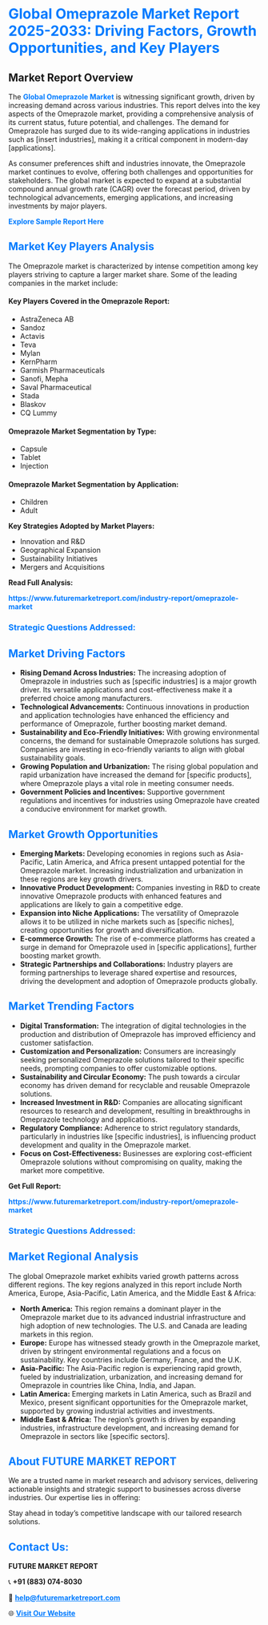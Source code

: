 <h1 style="color: #007BFF;">Global Omeprazole Market Report 2025-2033: Driving Factors, Growth Opportunities, and Key Players</h1>

<section id="overview">
<h2>Market Report Overview</h2>
<p>The <a href="https://www.futuremarketreport.com/industry-report/omeprazole-market" style="color: #007BFF; text-decoration: none;"><strong>Global Omeprazole Market</strong></a> is witnessing significant growth, driven by increasing demand across various industries. This report delves into the key aspects of the Omeprazole market, providing a comprehensive analysis of its current status, future potential, and challenges. The demand for Omeprazole has surged due to its wide-ranging applications in industries such as [insert industries], making it a critical component in modern-day [applications].</p>
<p>As consumer preferences shift and industries innovate, the Omeprazole market continues to evolve, offering both challenges and opportunities for stakeholders. The global market is expected to expand at a substantial compound annual growth rate (CAGR) over the forecast period, driven by technological advancements, emerging applications, and increasing investments by major players.</p>
</section>

<section id="overview">
<p><a href="https://www.futuremarketreport.com/request-sample/reportId=87351" style="color: #007BFF; text-decoration: none;"><strong>Explore Sample Report Here</strong></a></p>
</section>

<section id="key-players">
<h2 style="color: #007BFF;">Market Key Players Analysis</h2>
<p>The Omeprazole market is characterized by intense competition among key players striving to capture a larger market share. Some of the leading companies in the market include:</p>
<h4>Key Players Covered in the Omeprazole Report:</h4>
<ul><li>AstraZeneca AB</li><li>Sandoz</li><li>Actavis</li><li>Teva</li><li>Mylan</li><li>KernPharm</li><li>Garmish Pharmaceuticals</li><li>Sanofi, Mepha</li><li>Saval Pharmaceutical</li><li>Stada</li><li>Blaskov</li><li>CQ Lummy</li></ul>
<h4>Omeprazole Market Segmentation by Type:</h4>
<ul><li>Capsule</li><li>Tablet</li><li>Injection</li></ul>

<h4>Omeprazole Market Segmentation by Application:</h4>
<ul><li>Children</li><li>Adult</li></ul>
<p><strong>Key Strategies Adopted by Market Players:</strong></p>
<ul>
<li>Innovation and R&D</li>
<li>Geographical Expansion</li>
<li>Sustainability Initiatives</li>
<li>Mergers and Acquisitions</li>
</ul>
</section>

<section>
<p><strong>Read Full Analysis: </strong></p><a href="https://www.futuremarketreport.com/industry-report/omeprazole-market" style="color: #007BFF; text-decoration: none;"><strong>https://www.futuremarketreport.com/industry-report/omeprazole-market</strong></a>
<h3 style="color: #007BFF;">Strategic Questions Addressed:</h3>
</section>

<section id="driving-factors">
<h2 style="color: #007BFF;">Market Driving Factors</h2>
<ul>
<li><strong>Rising Demand Across Industries:</strong> The increasing adoption of Omeprazole in industries such as [specific industries] is a major growth driver. Its versatile applications and cost-effectiveness make it a preferred choice among manufacturers.</li>
<li><strong>Technological Advancements:</strong> Continuous innovations in production and application technologies have enhanced the efficiency and performance of Omeprazole, further boosting market demand.</li>
<li><strong>Sustainability and Eco-Friendly Initiatives:</strong> With growing environmental concerns, the demand for sustainable Omeprazole solutions has surged. Companies are investing in eco-friendly variants to align with global sustainability goals.</li>
<li><strong>Growing Population and Urbanization:</strong> The rising global population and rapid urbanization have increased the demand for [specific products], where Omeprazole plays a vital role in meeting consumer needs.</li>
<li><strong>Government Policies and Incentives:</strong> Supportive government regulations and incentives for industries using Omeprazole have created a conducive environment for market growth.</li>
</ul>
</section>

<section id="growth-opportunities">
<h2 style="color: #007BFF;">Market Growth Opportunities</h2>
<ul>
<li><strong>Emerging Markets:</strong> Developing economies in regions such as Asia-Pacific, Latin America, and Africa present untapped potential for the Omeprazole market. Increasing industrialization and urbanization in these regions are key growth drivers.</li>
<li><strong>Innovative Product Development:</strong> Companies investing in R&D to create innovative Omeprazole products with enhanced features and applications are likely to gain a competitive edge.</li>
<li><strong>Expansion into Niche Applications:</strong> The versatility of Omeprazole allows it to be utilized in niche markets such as [specific niches], creating opportunities for growth and diversification.</li>
<li><strong>E-commerce Growth:</strong> The rise of e-commerce platforms has created a surge in demand for Omeprazole used in [specific applications], further boosting market growth.</li>
<li><strong>Strategic Partnerships and Collaborations:</strong> Industry players are forming partnerships to leverage shared expertise and resources, driving the development and adoption of Omeprazole products globally.</li>
</ul>
</section>

<section id="trending-factors">
<h2 style="color: #007BFF;">Market Trending Factors</h2>
<ul>
<li><strong>Digital Transformation:</strong> The integration of digital technologies in the production and distribution of Omeprazole has improved efficiency and customer satisfaction.</li>
<li><strong>Customization and Personalization:</strong> Consumers are increasingly seeking personalized Omeprazole solutions tailored to their specific needs, prompting companies to offer customizable options.</li>
<li><strong>Sustainability and Circular Economy:</strong> The push towards a circular economy has driven demand for recyclable and reusable Omeprazole solutions.</li>
<li><strong>Increased Investment in R&D:</strong> Companies are allocating significant resources to research and development, resulting in breakthroughs in Omeprazole technology and applications.</li>
<li><strong>Regulatory Compliance:</strong> Adherence to strict regulatory standards, particularly in industries like [specific industries], is influencing product development and quality in the Omeprazole market.</li>
<li><strong>Focus on Cost-Effectiveness:</strong> Businesses are exploring cost-efficient Omeprazole solutions without compromising on quality, making the market more competitive.</li>
</ul>
</section>

<section>
<p><strong>Get Full Report: </strong></p><a href="https://www.futuremarketreport.com/industry-report/omeprazole-market" style="color: #007BFF; text-decoration: none;"><strong>https://www.futuremarketreport.com/industry-report/omeprazole-market</strong></a>
<h3 style="color: #007BFF;">Strategic Questions Addressed:</h3>
</section>


<section id="regional-analysis">
<h2 style="color: #007BFF;">Market Regional Analysis</h2>
<p>The global Omeprazole market exhibits varied growth patterns across different regions. The key regions analyzed in this report include North America, Europe, Asia-Pacific, Latin America, and the Middle East & Africa:</p>
<ul>
<li><strong>North America:</strong> This region remains a dominant player in the Omeprazole market due to its advanced industrial infrastructure and high adoption of new technologies. The U.S. and Canada are leading markets in this region.</li>
<li><strong>Europe:</strong> Europe has witnessed steady growth in the Omeprazole market, driven by stringent environmental regulations and a focus on sustainability. Key countries include Germany, France, and the U.K.</li>
<li><strong>Asia-Pacific:</strong> The Asia-Pacific region is experiencing rapid growth, fueled by industrialization, urbanization, and increasing demand for Omeprazole in countries like China, India, and Japan.</li>
<li><strong>Latin America:</strong> Emerging markets in Latin America, such as Brazil and Mexico, present significant opportunities for the Omeprazole market, supported by growing industrial activities and investments.</li>
<li><strong>Middle East & Africa:</strong> The region’s growth is driven by expanding industries, infrastructure development, and increasing demand for Omeprazole in sectors like [specific sectors].</li>
</ul>
</section>

<footer>
<h2 style="color: #007BFF;">About FUTURE MARKET REPORT</h2>
<p>We are a trusted name in market research and advisory services, delivering actionable insights and strategic support to businesses across diverse industries. Our expertise lies in offering:</p>

<p>Stay ahead in today’s competitive landscape with our tailored research solutions.</p>

<h2 style="color: #007BFF;">Contact Us:</h2>
<p><strong>FUTURE MARKET REPORT</strong></p>
<p>📞 <strong>+91 (883) 074-8030</strong></p>
<p>📧 <strong><a href="mailto:help@futuremarketreport.com" style="color: #007BFF;">help@futuremarketreport.com</a></strong></p>
<p>🌐 <strong><a href="https://www.futuremarketreport.com/" style="color: #007BFF;">Visit Our Website</a></strong></p>
</footer>